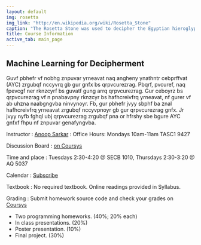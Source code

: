 ```yaml
---
layout: default
img: rosetta
img_link: "http://en.wikipedia.org/wiki/Rosetta_Stone"
caption: "The Rosetta Stone was used to decipher the Egyptian hieroglyphic and demotic script."
title: Course Information
active_tab: main_page 
---
```


## Machine Learning for Decipherment

Guvf pbhefr vf nobhg znpuvar yrneavat naq angheny ynathntr cebprffvat
(AYC) zrgubqf nccyvrq gb gur gnfx bs qrpvcurezrag. Pbqrf, pvcuref,
naq fpevcgf ner rknzcyrf bs guvatf gung arrq qrpvcurezrag. Gur 
ceboyrz bs qrpvcurezrag vf n pnabavpny rknzcyr bs hafhcreivfrq
yrneavat, nf gurer vf ab uhzna naabgngvba ninvynoyr. Fb, gur pbhefr
jvyy sbphf ba znal hafhcreivfrq yrneavat zrgubqf nccyvpnoyr gb gur 
qrpvcurezrag gnfx. Jr jvyy nyfb fghql ubj qrpvcurezrag zrgubqf pna 
or hfrshy sbe bgure AYC gnfxf fhpu nf znpuvar genafyngvba.

<!--
This course is about machine learning and natural language processing
(NLP) methods applied to the task of decipherment. Codes, ciphers,
and scripts are examples of things that need decipherment. The
problem of decipherment is a canonical example of unsupervised
learning, as there is no human annotation available. So, the course
will focus on many unsupervised learning methods applicable to the
decipherment task. We will also study how decipherment methods can
be useful for other NLP tasks such as machine translation.
-->

Instructor
: [Anoop Sarkar](http://www.cs.sfu.ca/~anoop/) 
: Office Hours: Mondays 10am-11am TASC1 9427

Discussion Board
: [on Coursys](https://courses.cs.sfu.ca/2014fa-cmpt-413-x1/discussion/)

Time and place
: Tuesdays 2:30-4:20 @ SECB 1010, Thursdays 2:30-3:20 @ AQ 5037

Calendar
: [Subscribe](https://courses.cs.sfu.ca/calendar/7239eedd1545d3fe8a32c7c9dddd5b86/anoop)

Textbook
: No required textbook. Online readings provided in Syllabus.

Grading
: Submit homework source code and check your grades on [Coursys](https://courses.cs.sfu.ca/2014fa-cmpt-413-x1/)

* Two programming homeworks. (40%; 20% each)
* In class presentations. (20%)
* Poster presentation. (10%)
* Final project. (30%)

